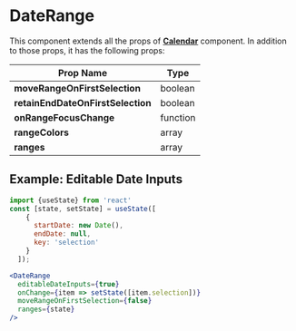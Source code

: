 # DateRange

This component extends all the props of **[Calendar](#calendar)** component. In addition to those props, it has the following props:

| Prop Name  |  Type |
|---|---|
|  **moveRangeOnFirstSelection** |  boolean |
|  **retainEndDateOnFirstSelection** |  boolean |
|  **onRangeFocusChange** |  function |
|  **rangeColors**  |  array |
|  **ranges**  |  array |

## Example: Editable Date Inputs

```jsx inside Markdown
import {useState} from 'react'
const [state, setState] = useState([
    {
      startDate: new Date(),
      endDate: null,
      key: 'selection'
    }
  ]);

<DateRange
  editableDateInputs={true}
  onChange={item => setState([item.selection])}
  moveRangeOnFirstSelection={false}
  ranges={state}
/>
```
